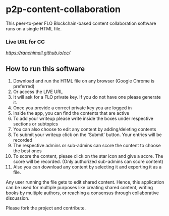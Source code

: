 # p2p-content-collaboration

This peer-to-peer FLO Blockchain-based content collaboration software runs on a single HTML file.  

### Live URL for CC  
*https://ranchimall.github.io/cc/*  


## How to run this software

1. Download and run the HTML file on any browser (Google Chrome is preferred)
2. Or access the LIVE URL
3. It will ask for a FLO private key. If you do not have one please generate it.
4. Once you provide a correct private key you are logged in
5. Inside the app, you can find the contents that are active
6. To add your writeup please write inside the boxes under respective sections or subtopics
7. You can also choose to edit any content by adding/deleting contents
8. To submit your writeup click on the 'Submit' button. Your entries will be recorded
9. The respective admins or sub-admins can score the content to choose the best ones
10. To score the content, please click on the star icon and give a score. The score will be recorded. (Only authorized sub-admins can score content)
11. Also you can download any content by selecting it and exporting it as a file.

Any user running the file gets to edit shared content. Hence, this application can be used for multiple purposes
like creating shared content, writing books by multiple authors, or reaching a consensus through collaborative discussion.

Please fork the project and contribute.
